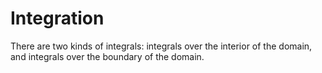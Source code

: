 # Integration

There are two kinds of integrals: integrals over the interior  of the domain,  and integrals over the boundary of the domain.




